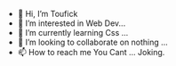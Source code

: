 - 👋 Hi, I’m Toufick
- 👀 I’m interested in Web Dev...
- 🌱 I’m currently learning Css ...
- 💞️ I’m looking to collaborate on nothing ...
- 📫 How to reach me You Cant ...
Joking.
<!---
# Me Toufick Shaikh - Web Developer and Picosack Developer

![Profile Picture](https://example.com/toufick_shaikh_profile.jpg)

## About Me

Hello! I am Me Toufick Shaikh, a passionate web developer and the developer of Picosack, a lightweight web server for ESP8266-based IoT devices. Currently, I am studying in 12th standard at Madarsa I Azam, Mount Road.

## My Journey in Web Development

My journey in web development began when I discovered my fascination for creating interactive and user-friendly websites. I started learning HTML, CSS, and JavaScript during my early years in school, and the excitement of building things on the web kept me motivated to dive deeper into the world of web development.

As I honed my skills, I started exploring backend development, databases, and server-side technologies, making me realize the vast potential of the web as a platform for innovation and communication.

## Developing Picosack

During my journey as a web developer, I encountered the challenge of hosting web servers on small IoT devices. This led me to develop Picosack, a portable web server specifically designed for the ESP8266 microcontroller. Picosack aims to simplify web hosting on resource-constrained devices and empower IoT enthusiasts to build robust and efficient web-enabled applications.

## My Goals

As a web developer and student, my goals are to continue growing and contributing to the web development community. I am determined to expand Picosack's functionalities, enhance its security features, and ensure its compatibility with various microcontrollers.

## Connect with Me

- **GitHub:** [github.com/toufickshaikh](https://github.com/toufickshaikh)
- **LinkedIn:** [linkedin.com/in/toufickshaikh](https://www.linkedin.com/in/toufickshaikh)

Feel free to reach out to me if you have any questions, want to collaborate on web development projects, or wish to know more about Picosack. Let's build the web together!

---
This `README.md` introduces Me Toufick Shaikh as a web developer and the developer of Picosack. It highlights their journey in web development, their passion for creating web-based solutions, and their goals for the future. Remember to include relevant contact information and social media links to foster communication and collaboration. Happy coding!
--->
